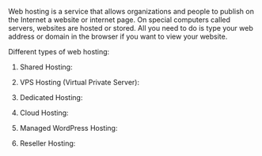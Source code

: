 Web hosting is a service that allows organizations and people to publish on the Internet a website or internet page.  On special computers called servers, websites are hosted or stored. All you need to do is type your web address or domain in the browser if you want to view your website. 

Different types of web hosting:

1. Shared Hosting:

2. VPS Hosting (Virtual Private Server):

3. Dedicated Hosting:

4. Cloud Hosting:

5. Managed WordPress Hosting:

6. Reseller Hosting:
